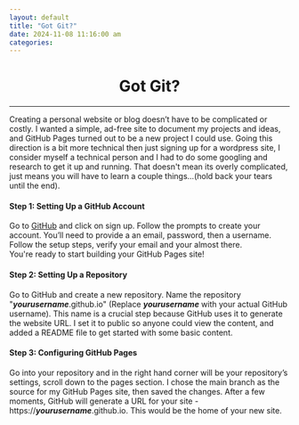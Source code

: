 ```yaml
---
layout: default
title: "Got Git?"
date: 2024-11-08 11:16:00 am
categories:
---
```


# <center> Got Git? </center>  
---  


Creating a personal website or blog doesn’t have to be complicated or costly. I wanted a simple, ad-free site to document my projects and ideas, and GitHub Pages turned out to be a new project I could use. Going this direction is a bit more technical then just signing up for a wordpress site, I consider myself a technical person and I had to do some googling and research to get it up and running. That doesn't mean its overly complicated, just means you will have to learn a couple things...(hold back your tears until the end).  


#### Step 1: Setting Up a GitHub Account  

Go to [GitHub](https://www.github.com) and click on sign up. Follow the prompts to create your account. You’ll need to provide a an email, password, then a username. Follow the setup steps, verify your email and your almost there.  
You're ready to start building your GitHub Pages site!  


#### Step 2: Setting Up a Repository  

Go to GitHub and create a new repository. Name the repository "***yourusername***.github.io" (Replace ***yourusername*** with your actual GitHub username). This name is a crucial step because GitHub uses it to generate the website URL. I set it to public so anyone could view the content, and added a README file to get started with some basic content.  


#### Step 3: Configuring GitHub Pages  

Go into your repository and in the right hand corner will be your repository’s settings, scroll down to the pages section. I chose the main branch as the source for my GitHub Pages site, then saved the changes. After a few moments, GitHub will generate a URL for your site - https://***yourusername***.github.io. This would be the home of your new site.  



